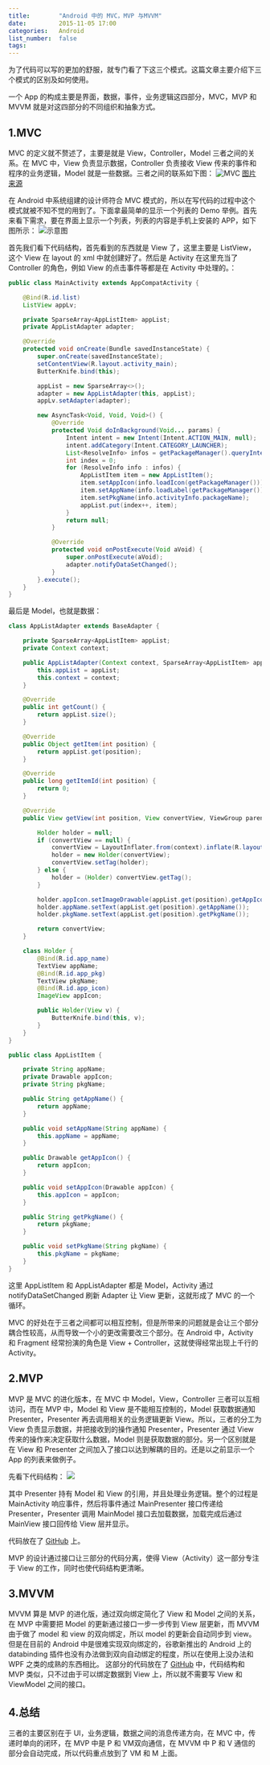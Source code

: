 ```yaml
---
title:        "Android 中的 MVC，MVP 与MVVM"
date:         2015-11-05 17:00
categories:   Android
list_number:  false
tags:
---
```


为了代码可以写的更加的舒服，就专门看了下这三个模式。这篇文章主要介绍下三个模式的区别及如何使用。

<!-- more -->

一个 App 的构成主要是界面，数据，事件，业务逻辑这四部分，MVC，MVP 和 MVVM 就是对这四部分的不同组织和抽象方式。

## 1.MVC
MVC 的定义就不赘述了，主要是就是 View，Controller，Model 三者之间的关系。在 MVC 中，View 负责显示数据，Controller 负责接收 View 传来的事件和程序的业务逻辑，Model 就是一些数据。三者之间的联系如下图：
![MVC](http://7xisp0.com1.z0.glb.clouddn.com/android_mvc.png)
[图片来源](https://stackoverflow.com/questions/2056/what-are-mvp-and-mvc-and-what-is-the-difference)

在 Android 中系统组建的设计师符合 MVC 模式的，所以在写代码的过程中这个模式就被不知不觉的用到了。下面拿最简单的显示一个列表的 Demo 举例。首先来看下需求，要在界面上显示一个列表，列表的内容是手机上安装的 APP，如下图所示：
![示意图](http://7xisp0.com1.z0.glb.clouddn.com/android_mvc_demo_pic.png)

首先我们看下代码结构，首先看到的东西就是 View 了，这里主要是 ListView，这个 View 在 layout 的 xml 中就创建好了。然后是 Activity 在这里充当了 Controller 的角色，例如 View 的点击事件等都是在 Activity 中处理的。：
```Java
public class MainActivity extends AppCompatActivity {

    @Bind(R.id.list)
    ListView appLv;

    private SparseArray<AppListItem> appList;
    private AppListAdapter adapter;

    @Override
    protected void onCreate(Bundle savedInstanceState) {
        super.onCreate(savedInstanceState);
        setContentView(R.layout.activity_main);
        ButterKnife.bind(this);

        appList = new SparseArray<>();
        adapter = new AppListAdapter(this, appList);
        appLv.setAdapter(adapter);

        new AsyncTask<Void, Void, Void>() {
            @Override
            protected Void doInBackground(Void... params) {
                Intent intent = new Intent(Intent.ACTION_MAIN, null);
                intent.addCategory(Intent.CATEGORY_LAUNCHER);
                List<ResolveInfo> infos = getPackageManager().queryIntentActivities(intent, PackageManager.MATCH_ALL);
                int index = 0;
                for (ResolveInfo info : infos) {
                    AppListItem item = new AppListItem();
                    item.setAppIcon(info.loadIcon(getPackageManager()));
                    item.setAppName(info.loadLabel(getPackageManager()).toString());
                    item.setPkgName(info.activityInfo.packageName);
                    appList.put(index++, item);
                }
                return null;
            }

            @Override
            protected void onPostExecute(Void aVoid) {
                super.onPostExecute(aVoid);
                adapter.notifyDataSetChanged();
            }
        }.execute();
    }
}
```
最后是 Model，也就是数据：
```Java
class AppListAdapter extends BaseAdapter {

    private SparseArray<AppListItem> appList;
    private Context context;

    public AppListAdapter(Context context, SparseArray<AppListItem> appList) {
        this.appList = appList;
        this.context = context;
    }

    @Override
    public int getCount() {
        return appList.size();
    }

    @Override
    public Object getItem(int position) {
        return appList.get(position);
    }

    @Override
    public long getItemId(int position) {
        return 0;
    }

    @Override
    public View getView(int position, View convertView, ViewGroup parent) {

        Holder holder = null;
        if (convertView == null) {
            convertView = LayoutInflater.from(context).inflate(R.layout.list_item_home, parent, false);
            holder = new Holder(convertView);
            convertView.setTag(holder);
        } else {
            holder = (Holder) convertView.getTag();
        }

        holder.appIcon.setImageDrawable(appList.get(position).getAppIcon());
        holder.appName.setText(appList.get(position).getAppName());
        holder.pkgName.setText(appList.get(position).getPkgName());

        return convertView;
    }

    class Holder {
        @Bind(R.id.app_name)
        TextView appName;
        @Bind(R.id.app_pkg)
        TextView pkgName;
        @Bind(R.id.app_icon)
        ImageView appIcon;

        public Holder(View v) {
            ButterKnife.bind(this, v);
        }
    }
}

public class AppListItem {

    private String appName;
    private Drawable appIcon;
    private String pkgName;

    public String getAppName() {
        return appName;
    }

    public void setAppName(String appName) {
        this.appName = appName;
    }

    public Drawable getAppIcon() {
        return appIcon;
    }

    public void setAppIcon(Drawable appIcon) {
        this.appIcon = appIcon;
    }

    public String getPkgName() {
        return pkgName;
    }

    public void setPkgName(String pkgName) {
        this.pkgName = pkgName;
    }
}
```
这里 AppListItem 和 AppListAdapter 都是 Model，Activity 通过 notifyDataSetChanged 刷新 Adapter 让 View 更新，这就形成了 MVC 的一个循环。

MVC 的好处在于三者之间都可以相互控制，但是所带来的问题就是会让三个部分耦合性较高，从而导致一个小的更改需要改三个部分。在 Android 中，Activity 和 Fragment 经常扮演的角色是 View + Controller，这就使得经常出现上千行的 Activity。

## 2.MVP
MVP 是 MVC 的进化版本，在 MVC 中 Model，View，Controller 三者可以互相访问，而在 MVP 中，Model 和 View 是不能相互控制的，Model 获取数据通知 Presenter，Presenter 再去调用相关的业务逻辑更新 View。所以，三者的分工为 View 负责显示数据，并把接收到的操作通知 Presenter，Presenter 通过 View 传来的操作来决定获取什么数据，Model 则是获取数据的部分。另一个区别就是在 View 和 Presenter 之间加入了接口以达到解耦的目的。还是以之前显示一个 App 的列表来做例子。

先看下代码结构：
![](http://7xisp0.com1.z0.glb.clouddn.com/mvp_packages.png)

其中 Presenter 持有 Model 和 View 的引用，并且处理业务逻辑。整个的过程是 MainActivity 响应事件，然后将事件通过 MainPresenter 接口传递给 Presenter，Presenter 调用 MainModel 接口去加载数据，加载完成后通过 MainView 接口回传给 View 层并显示。

代码放在了 [GitHub](https://github.com/lber19535/AndroidDemo/tree/master/app/src/main/java/com/exmaple/bill/designpattern/mvp) 上。

MVP 的设计通过接口让三部分的代码分离，使得 View（Activity）这一部分专注于 View 的工作，同时也使代码结构更清晰。

## 3.MVVM
MVVM 算是 MVP 的进化版，通过双向绑定简化了 View 和 Model 之间的关系，在 MVP 中需要把 Model 的更新通过接口一步一步传到 View 层更新，而 MVVM 由于做了 model 和 view 的双向绑定，所以 model 的更新会自动同步到 view。但是在目前的 Android 中是很难实现双向绑定的，谷歌新推出的 Android 上的 databinding 插件也没有办法做到双向自动绑定的程度，所以在使用上没办法和 WPF 之类的成熟的东西相比。
这部分的代码放在了 [GitHub](https://github.com/lber19535/AndroidDemo/tree/master/app/src/main/java/com/exmaple/bill/designpattern/mvvm) 中，代码结构和 MVP 类似，只不过由于可以绑定数据到 View 上，所以就不需要写 View 和 ViewModel 之间的接口。


## 4.总结
三者的主要区别在于 UI，业务逻辑，数据之间的消息传递方向，在 MVC 中，传递时单向的闭环，在 MVP 中是 P 和 VM双向通信，在 MVVM 中 P 和 V 通信的部分会自动完成，所以代码重点放到了 VM 和 M 上面。

